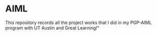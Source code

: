 # AIML
This repository records all the project works that I did in my PGP-AIML program with UT Austin and Great Learning!"
